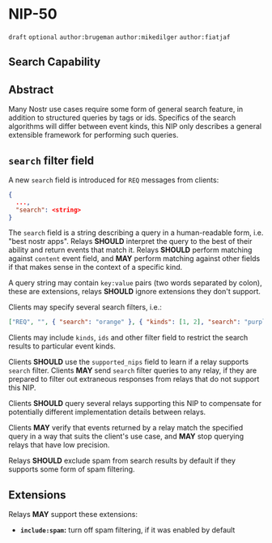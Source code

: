 # NIP-50

`draft` `optional` `author:brugeman` `author:mikedilger` `author:fiatjaf`

## Search Capability

## Abstract

Many Nostr use cases require some form of general search feature, in addition to structured queries by tags or ids.
Specifics of the search algorithms will differ between event kinds, this NIP only describes a general extensible framework for performing such queries.

## `search` filter field

A new `search` field is introduced for `REQ` messages from clients:

```json
{
  ...,
  "search": <string>
}
```

The `search` field is a string describing a query in a human-readable form, i.e. "best nostr apps".
Relays **SHOULD** interpret the query to the best of their ability and return events that match it.
Relays **SHOULD** perform matching against `content` event field, and **MAY** perform matching against other fields if that makes sense in the context of a specific kind.

A query string may contain `key:value` pairs (two words separated by colon), these are extensions, relays **SHOULD** ignore extensions they don't support.

Clients may specify several search filters, i.e.:

```json
["REQ", "", { "search": "orange" }, { "kinds": [1, 2], "search": "purple" }]
```

Clients may include `kinds`, `ids` and other filter field to restrict the search results to particular event kinds.

Clients **SHOULD** use the `supported_nips` field to learn if a relay supports `search` filter.
Clients **MAY** send `search` filter queries to any relay, if they are prepared to filter out extraneous responses from relays that do not support this NIP.

Clients **SHOULD** query several relays supporting this NIP to compensate for potentially different implementation details between relays.

Clients **MAY** verify that events returned by a relay match the specified query in a way that suits the client's use case, and **MAY** stop querying relays that have low precision.

Relays **SHOULD** exclude spam from search results by default if they supports some form of spam filtering.

## Extensions

Relays **MAY** support these extensions:

- **`include:spam`:** turn off spam filtering, if it was enabled by default
